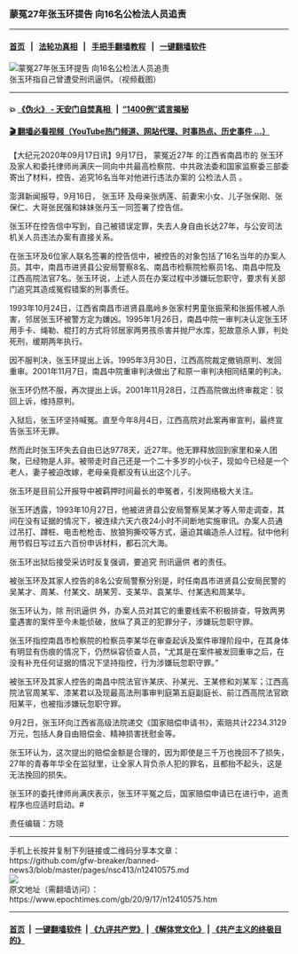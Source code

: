 ### 蒙冤27年张玉环提告 向16名公检法人员追责
------------------------

#### [首页](https://github.com/gfw-breaker/banned-news3/blob/master/README.md) &nbsp;&nbsp;|&nbsp;&nbsp; [法轮功真相](https://github.com/begood0513/basic/blob/master/README.md)  &nbsp;&nbsp;|&nbsp;&nbsp; [手把手翻墙教程](https://github.com/gfw-breaker/guides/wiki)  &nbsp;&nbsp;|&nbsp;&nbsp; [一键翻墙软件](https://github.com/gfw-breaker/nogfw/blob/master/README.md)  



<div><img alt="蒙冤27年张玉环提告 向16名公检法人员追责" class="attachment-djy_600_400 size-djy_600_400 wp-post-image" src="https://i.epochtimes.com/assets/uploads/2020/08/e95a747841d09d87731a6951b85a61cd.jpg"/>
<div class="caption">
 张玉环指自己曾遭受刑讯逼供。（视频截图）
</div></div><hr/>

#### 💥 [《伪火》 - 天安门自焚真相 ](http://158.247.195.190:10000/videos/blog/weihuo.html)&nbsp; |&nbsp; [“1400例”谎言揭秘  ](http://158.247.195.190:10000/videos/blog/jiexi1400.html)

#### [ 🎬  翻墙必看视频（YouTube热门频道、网站代理、时事热点、历史事件 ...）](https://github.com/gfw-breaker/links/blob/master/banned.md)

<div><p>
 【大纪元2020年09月17日讯】9月17日，
 <ok href="https://www.epochtimes.com/gb/tag/%E8%92%99%E5%86%A4%E8%BF%9127%E5%B9%B4.html">
  蒙冤近27年
 </ok>
 的江西省南昌市的
 <ok href="https://www.epochtimes.com/gb/tag/%E5%BC%A0%E7%8E%89%E7%8E%AF.html">
  张玉环
 </ok>
 及家人和委托律师尚满庆一同向中共最高检察院、中共政法委和国家监察委三部委寄出了材料，控告、追究16名当年对他进行违法办案的
 <ok href="https://www.epochtimes.com/gb/tag/%E5%85%AC%E6%A3%80%E6%B3%95%E4%BA%BA%E5%91%98.html">
  公检法人员
 </ok>
 。
</p>
<p>
 澎湃新闻报导，9月16日，
 <ok href="https://www.epochtimes.com/gb/tag/%E5%BC%A0%E7%8E%89%E7%8E%AF.html">
  张玉环
 </ok>
 及母亲张炳莲、前妻宋小女、儿子张保刚、张保仁、大哥张民强和妹妹张丹玉一同签署了控告信。
</p>
<p>
 张玉环在控告信中写到，自己被错误定罪，失去人身自由长达27年，与公安司法机关人员违法办案有直接关系。
</p>
<p>
 在张玉环及6位家人联名签署的控告信中，被控告的对象包括了16名当年的办案人员。其中，南昌市进贤县公安局警察8名、南昌市检察院检察员1名、南昌中院及江西高院法官7名。张玉环说，上述人员在办案过程中涉嫌玩忽职守，要求有关部门追究其造成冤假错案的刑事责任。
</p>
<p>
 1993年10月24日，江西省南昌市进贤县凰岭乡张家村男童张振荣和张振伟被人杀害，邻居张玉环被警方定为嫌凶。1995年1月26日，南昌中院一审判决认定张玉环用手卡、绳勒、棍打的方式将邻居家两男孩杀害并抛尸水库，犯故意杀人罪，判处死刑，缓期两年执行。
</p>
<p>
 因不服判决，张玉环提出上诉。1995年3月30日，江西高院裁定撤销原判、发回重审。2001年11月7日，南昌中院重审判决做出了和原一审判决相同结果的判决。
</p>
<p>
 张玉环仍然不服，再次提出上诉。2001年11月28日，江西高院做出终审裁定：驳回上诉，维持原判。
</p>
<p>
 入狱后，张玉环坚持喊冤。直至今年8月4日，江西高院对此案再审宣判，最终宣告张玉环无罪。
</p>
<p>
 然而此时张玉环失去自由已达9778天，近27年。他无罪释放回到家里和亲人团聚，已经物是人非。被带走时自己还是一个二十多岁的小伙子，现如今已经是一个老人，妻子被迫改嫁，老母亲竟都没有认出这个儿子。
</p>
<p>
 张玉环是目前公开报导中被羁押时间最长的申冤者，引发网络极大关注。
</p>
<p>
 张玉环透露，1993年10月27日，他被进贤县公安局警察吴某才等人带走调查，其间在没有证据的情况下，被连续六天六夜24小时不间断地实施审讯。办案人员通过吊打、蹲桩、电击枪枪击、放狼狗撕咬等方式，逼迫其编造杀人过程。狱中他利用节假日写过五六百份申诉材料，都石沉大海。
</p>
<p>
 张玉环出狱后接受采访时反复强调，要追究
 <ok href="https://www.epochtimes.com/gb/tag/%E5%88%91%E8%AE%AF%E9%80%BC%E4%BE%9B.html">
  刑讯逼供
 </ok>
 者的责任。
</p>
<p>
 被张玉环及其家人控告的8名公安局警察分别是，时任南昌市进贤县公安局民警的吴某才、周某、付某文、胡某芳、支某华、袁某华、付某选和周某华。
</p>
<p>
 张玉环认为，除
 <ok href="https://www.epochtimes.com/gb/tag/%E5%88%91%E8%AE%AF%E9%80%BC%E4%BE%9B.html">
  刑讯逼供
 </ok>
 外，办案人员对其它的重要线索不积极排查，导致两男童遇害的案件至今未能侦破，放纵了真正的犯罪分子，涉嫌玩忽职守罪。
</p>
<p>
 张玉环指控南昌市检察院的检察员李某华在审查起诉及案件审理阶段中，在其身体有明显有伤痕的情况下，仍然纵容侦查人员，“尤其是在案件被发回重审之后，在没有补充任何证据的情况下坚持指控，行为涉嫌玩忽职守罪。”
</p>
<p>
 被张玉环及其家人控告的南昌中院法官许某庆、孙某光、王某修和刘某军；江西高院法官周某军、漆某君以及现最高法刑事审判庭第五庭副庭长、前江西高院法官欧阳某平，也被指涉嫌玩忽职守罪。
</p>
<p>
 9月2日，张玉环向江西省高级法院递交《国家赔偿申请书》，索赔共计2234.3129万元，包括人身自由赔偿金、精神损害抚慰金等。
</p>
<p>
 张玉环认为，这次提出的赔偿金额是合理的，因为即使是三千万也挽回不了损失，27年的青春年华全在监狱里，让全家人背负杀人犯的罪名，且都抬不起头，这是无法挽回的损失。
</p>
<p>
 张玉环的委托律师尚满庆表示，张玉环平冤之后，国家赔偿申请已在进行中，追责程序也应适时启动。#
</p>
<p>
 责任编辑：方晓
</p>
</div>
<hr/>
手机上长按并复制下列链接或二维码分享本文章：<br/>
https://github.com/gfw-breaker/banned-news3/blob/master/pages/nsc413/n12410575.md <br/>
<a href='https://github.com/gfw-breaker/banned-news3/blob/master/pages/nsc413/n12410575.md'><img src='https://github.com/gfw-breaker/banned-news3/blob/master/pages/nsc413/n12410575.md.png'/></a> <br/>
原文地址（需翻墙访问）：https://www.epochtimes.com/gb/20/9/17/n12410575.htm


------------------------
#### [首页](https://github.com/gfw-breaker/banned-news3/blob/master/README.md) &nbsp;|&nbsp; [一键翻墙软件](https://github.com/gfw-breaker/nogfw/blob/master/README.md) &nbsp;| [《九评共产党》](https://github.com/gfw-breaker/9ping.md/blob/master/README.md#九评之一评共产党是什么) | [《解体党文化》](https://github.com/gfw-breaker/jtdwh.md/blob/master/README.md) | [《共产主义的终极目的》](https://github.com/gfw-breaker/gczydzjmd.md/blob/master/README.md)


<img src='http://gfw-breaker.win/banned-news3/pages/nsc413/n12410575.md' width='0px' height='0px'/>